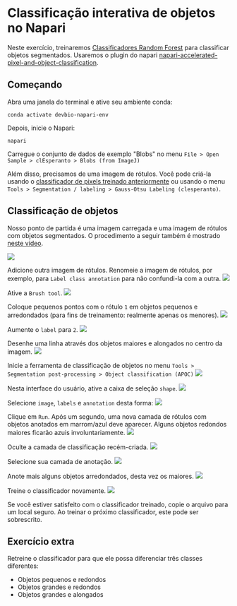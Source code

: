 # Classificação interativa de objetos no Napari

Neste exercício, treinaremos [Classificadores Random Forest](https://pt.wikipedia.org/wiki/Random_forest) para classificar objetos segmentados.
Usaremos o plugin do napari [napari-accelerated-pixel-and-object-classification](https://www.napari-hub.org/plugins/napari-accelerated-pixel-and-object-classification).

## Começando

Abra uma janela do terminal e ative seu ambiente conda:

```
conda activate devbio-napari-env
```

Depois, inicie o Napari:

```
napari
```

Carregue o conjunto de dados de exemplo "Blobs" no menu `File > Open Sample > clEsperanto > Blobs (from ImageJ)`

Além disso, precisamos de uma imagem de rótulos. Você pode criá-la usando o [classificador de pixels treinado anteriormente](machine_learning:pixel_classification)
ou usando o menu `Tools > Segmentation / labeling > Gauss-Otsu Labeling (clesperanto)`.

## Classificação de objetos

Nosso ponto de partida é uma imagem carregada e uma imagem de rótulos com objetos segmentados. O procedimento a seguir também é mostrado [neste vídeo](apoc_object_classification.mp4).

![](apoc21.png)

Adicione outra imagem de rótulos. Renomeie a imagem de rótulos, por exemplo, para `Label class annotation` para não confundi-la com a outra.
![](apoc22.png)

Ative a `Brush tool`.
![](apoc23.png)

Coloque pequenos pontos com o rótulo `1` em objetos pequenos e arredondados (para fins de treinamento: realmente apenas os menores).
![](apoc24.png)

Aumente o `label` para `2`.
![](apoc25.png)

Desenhe uma linha através dos objetos maiores e alongados no centro da imagem.
![](apoc26.png)

Inicie a ferramenta de classificação de objetos no menu `Tools > Segmentation post-processing > Object classification (APOC)`
![](apoc27.png)

Nesta interface do usuário, ative a caixa de seleção `shape`.
![](apoc28.png)

Selecione `image`, `labels` e `annotation` desta forma:
![](apoc29.png)

Clique em `Run`. Após um segundo, uma nova camada de rótulos com objetos anotados em marrom/azul deve aparecer. Alguns objetos redondos maiores ficarão azuis involuntariamente.
![](apoc30.png)

Oculte a camada de classificação recém-criada.
![](apoc31.png)

Selecione sua camada de anotação.
![](apoc32.png)

Anote mais alguns objetos arredondados, desta vez os maiores.
![](apoc33.png)

Treine o classificador novamente.
![](apoc34.png)

Se você estiver satisfeito com o classificador treinado, copie o arquivo para um local seguro. Ao treinar o próximo classificador, este pode ser sobrescrito.

## Exercício extra
Retreine o classificador para que ele possa diferenciar três classes diferentes:
* Objetos pequenos e redondos
* Objetos grandes e redondos
* Objetos grandes e alongados